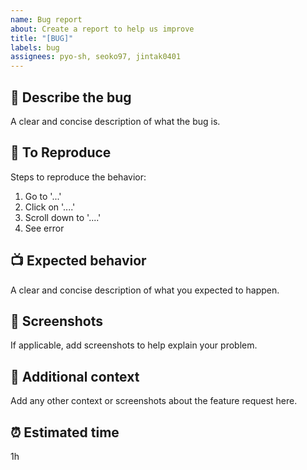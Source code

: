 ```yaml
---
name: Bug report
about: Create a report to help us improve
title: "[BUG]"
labels: bug
assignees: pyo-sh, seoko97, jintak0401
---
```


## 🐛 **Describe the bug**

A clear and concise description of what the bug is.

## 🚦 **To Reproduce**

Steps to reproduce the behavior:

1. Go to '...'
2. Click on '....'
3. Scroll down to '....'
4. See error

## 📺 **Expected behavior**

A clear and concise description of what you expected to happen.

## 🌄 **Screenshots**

If applicable, add screenshots to help explain your problem.

## 🍟 **Additional context**

Add any other context or screenshots about the feature request here.

## ⏰ **Estimated time**

1h